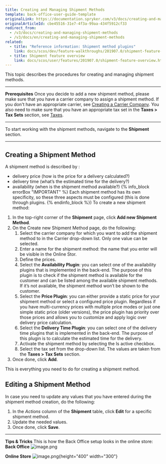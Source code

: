```yaml
---
title: Creating and Managing Shipment Methods
template: back-office-user-guide-template
originalLink: https://documentation.spryker.com/v3/docs/creating-and-managing-shipment-methods
originalArticleId: cbe45516-31e7-4f3a-99aa-434f5912cf33
redirect_from:
  - /v3/docs/creating-and-managing-shipment-methods
  - /v3/docs/en/creating-and-managing-shipment-methods
related:
  - title: "Reference information: Shipment method plugins"
    link: docs/scos/dev/feature-walkthroughs/201907.0/shipment-feature-walkthrough/reference-information-shipment-method-plugins.html
  - title: Shipment feature overview
    link: docs/scos/user/features/201907.0/shipment-feature-overview.html
---
```


This topic describes the procedures for creating and managing shipment methods.
***
**Prerequisites**
Once you decide to add a new shipment method, please make sure that you have a carrier company to assign a shipment method. If you don't have an appropriate carrier, see  [Creating a Carrier Company](/docs/scos/user/back-office-user-guides/{{page.version}}/administration/delivery-methods/creating-carrier-companies.html). You also need to make sure that you have an appropriate tax set in the **Taxes > Tax Sets** section, see [Taxes](/docs/scos/user/back-office-user-guides/{{page.version}}/administration/tax-rates/taxes.html).
***
To start working with the shipment methods, navigate to the **Shipment** section.
***
## Creating a Shipment Method
A shipment method is described by :
* delivery price (how is the price for a delivery calculated?)
* delivery time (what’s the estimated time for the delivery?)
* availability (when is the shipment method available?)
{% info_block errorBox "IMPORTANT" %}
Each shipment method has its own specificity, so these three aspects must be configured (this is done through plugins.
{% endinfo_block %})
To create a new shipment method:
1. In the top-right corner of the **Shipment** page, click **Add new Shipment Method**.
2. On the Create new Shipment Method page, do the following:
    1. Select the carrier company for which you want to add the shipment method to in the Carrier drop-down list. Only one value can be selected.
    2. Enter a name for the shipment method: the name that you enter will be visible in the Online Stor.
    3. Define the prices.
    4. Select the **Availability Plugin**: you can select one of the availability plugins that is implemented in the back-end. The purpose of this plugin is to check if the shipment method is available for the customer and can be listed among the available shipment methods. If it’s not available, the shipment method won’t be shown to the customer.
    5. Select the **Price Plugin**: you can either provide a static price for your shipment method or select a configured price plugin.
    Regardless if you have multi-currency prices with multiple price modes or just one simple static price (older versions), the price plugin has priority over those prices and allows you to customize and apply logic over delivery price calculation.
    6. Select the **Delivery Time Plugin**: you can select one of the delivery time plugins that is implemented in the back-end. The purpose of this plugin is to calculate the estimated time for the delivery.
    7. Activate the shipment method by selecting the Is active checkbox.
    8. Select the tax set from the drop-down list. The values are taken from the **Taxes > Tax Sets** section.
3. Once done, click **Add**.  	

This is everything you need to do for creating a shipment method.

## Editing a Shipment Method
In case you need to update any values that you have entered during the shipment method creation, do the following:
1. In the _Actions_ column of the **Shipment** table, click **Edit** for a specific shipment method.
2. Update the needed values.
3. Once done, click **Save**.
***
**Tips & Tricks**
This is how the Back Office setup looks in the online store:
**Back Office**
![image.png](https://spryker.s3.eu-central-1.amazonaws.com/docs/User+Guides/Back+Office+User+Guides/Administration/Shipment/Creating+and+Managing+Shipment+Methods/editing-shipment-method.png)

**Online Store**
![image.png](https://spryker.s3.eu-central-1.amazonaws.com/docs/User+Guides/Back+Office+User+Guides/Administration/Shipment/Creating+and+Managing+Shipment+Methods/online-store.png){height="400" width="300"}
